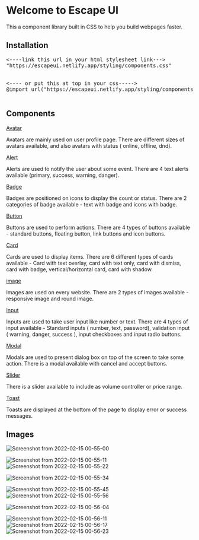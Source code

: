 <h1>Welcome to Escape UI</h1>

This a component library built in CSS to help you build webpages faster.

<h2>Installation</h2>
<pre>
<----link this url in your html stylesheet link--->
"https://escapeui.netlify.app/styling/components.css"
<br>
<---- or put this at top in your css----->
@import url("https://escapeui.netlify.app/styling/components.css");
  </pre>
  
 <h2>Components</h2>
    
<a href="https://escapeui.netlify.app/templates/components/avatar.html">Avatar</a>
    
Avatars are mainly used on user profile page. There are different sizes of avatars available,
and also avatars with status ( online, offline, dnd).

<a href="https://escapeui.netlify.app/templates/components/alert.html">Alert</a>

Alerts are used to notify the user about some event. There are 4 text alerts available (primary, success, warning, danger).

<a href="https://escapeui.netlify.app/templates/components/badge.html">Badge</a>

Badges are positioned on icons to display the count or status. There are 2 categories of badge 
available - text with badge and icons with badge.

<a href="https://escapeui.netlify.app/templates/components/button.html">Button</a>

Buttons are used to perform actions. There are 4 types of buttons available - standard buttons, floating button,
link buttons and icon buttons.

<a href="https://escapeui.netlify.app/templates/components/card.html">Card</a>

Cards are used to display items. There are 6 different types of cards available - Card with text overlay, card with text only,
card with dismiss, card with badge, vertical/horizontal card, card with shadow.

<a href="https://escapeui.netlify.app/templates/components/image.html">image</a>

Images are used on every website. There are 2 types of images available - responsive image and round image.

<a href="https://escapeui.netlify.app/templates/components/input.html">Input</a>

Inputs are used to take user input like number or text. There are 4 types of input available - Standard inputs ( number, text, password),
validation input ( warning, danger, success ), input checkboxes and input radio buttons.

<a href="https://escapeui.netlify.app/templates/components/modal.html">Modal</a>

Modals are used to present dialog box on top of the screen to take some action. There is a modal available with cancel and accept buttons.

<a href="https://escapeui.netlify.app/templates/components/slider.html">Slider</a>

There is a slider available to include as volume controller or price range.

<a href="https://escapeui.netlify.app/templates/components/toast.html">Toast</a>

Toasts are displayed at the bottom of the page to display error or success messages. 
 
<h2>Images</h2>

![Screenshot from 2022-02-15 00-55-00](https://user-images.githubusercontent.com/21965588/153932471-ddf1d5e9-0c23-4525-abb3-ac53f9d27564.png)

![Screenshot from 2022-02-15 00-55-11](https://user-images.githubusercontent.com/21965588/153932640-38be1e87-1cc1-49e7-8e07-d49107d2f998.png)
![Screenshot from 2022-02-15 00-55-22](https://user-images.githubusercontent.com/21965588/153932652-bcde06ef-c022-43c5-bf02-0ecca0e20285.png)

![Screenshot from 2022-02-15 00-55-34](https://user-images.githubusercontent.com/21965588/153932730-1f5d20cc-cdbe-4d3c-b6c4-11cfc8ea481c.png)


![Screenshot from 2022-02-15 00-55-45](https://user-images.githubusercontent.com/21965588/153932756-deea002e-7070-45cd-99d5-6b6439d69877.png)
![Screenshot from 2022-02-15 00-55-56](https://user-images.githubusercontent.com/21965588/153932776-2d97952a-0d17-480f-87a4-a2ebc3947222.png)


![Screenshot from 2022-02-15 00-56-04](https://user-images.githubusercontent.com/21965588/153932809-15834513-601b-4efb-914c-32a6fcedbd62.png)

![Screenshot from 2022-02-15 00-56-11](https://user-images.githubusercontent.com/21965588/153932822-6b04764f-a548-48b4-a875-646147c831b0.png)
![Screenshot from 2022-02-15 00-56-17](https://user-images.githubusercontent.com/21965588/153932857-841cb94f-2228-44b5-bea0-236d0cf4233b.png)
![Screenshot from 2022-02-15 00-56-23](https://user-images.githubusercontent.com/21965588/153932864-1c6c5eb5-553a-4aa2-a022-cbea74d8c501.png)
